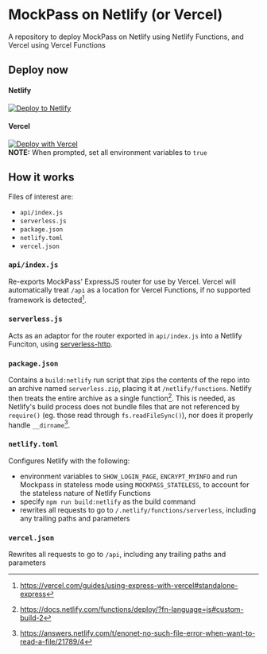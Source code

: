 # MockPass on Netlify (or Vercel)

A repository to deploy MockPass on Netlify using Netlify Functions, 
and Vercel using Vercel Functions


## Deploy now
#### Netlify
[![Deploy to Netlify](https://www.netlify.com/img/deploy/button.svg)](https://app.netlify.com/start/deploy?repository=https://github.com/demossg/mockpass-on-netlify#SHOW_LOGIN_PAGE=true&ENCRYPT_MYINFO=true&MOCKPASS_STATELESS=true)

#### Vercel
[![Deploy with Vercel](https://vercel.com/button)](https://vercel.com/new/clone?repository-url=https%3A%2F%2Fgithub.com%2Fdemossg%2Fmockpass-on-netlify&env=ENCRYPT_MYINFO,SHOW_LOGIN_PAGE,MOCKPASS_STATELESS)  
**NOTE:** When prompted, set all environment variables to `true`

## How it works

Files of interest are:
- `api/index.js`
- `serverless.js`
- `package.json`
- `netlify.toml`
- `vercel.json`

### `api/index.js`

Re-exports MockPass' ExpressJS router for use by Vercel. Vercel will automatically treat
`/api` as a location for Vercel Functions, if no supported framework is detected[^1].

### `serverless.js`

Acts as an adaptor for the router exported in `api/index.js` into a Netlify Funciton, using
[serverless-http](https://www.npmjs.com/package/serverless-http).

### `package.json`

Contains a `build:netlify` run script that zips the contents of the repo into an
archive named `serverless.zip`, placing it at `/netlify/functions`. Netlify
then treats the entire archive as a single function[^2]. This is needed, as 
Netlify's build process does not bundle files that are not referenced by `require()`
(eg. those read through `fs.readFileSync()`), nor does it properly handle `__dirname`[^3].

### `netlify.toml`

Configures Netlify with the following:
- environment variables to `SHOW_LOGIN_PAGE`, `ENCRYPT_MYINFO` and run Mockpass in stateless
  mode using `MOCKPASS_STATELESS`, to account for the stateless nature of Netlify Functions
- specify `npm run build:netlify` as the build command
- rewrites all requests to go to `/.netlify/functions/serverless`, including any trailing paths and parameters

### `vercel.json`

Rewrites all requests to go to `/api`, including any trailing paths and parameters

[^1]: https://vercel.com/guides/using-express-with-vercel#standalone-express
[^2]: https://docs.netlify.com/functions/deploy/?fn-language=js#custom-build-2
[^3]: https://answers.netlify.com/t/enonet-no-such-file-error-when-want-to-read-a-file/21789/4
